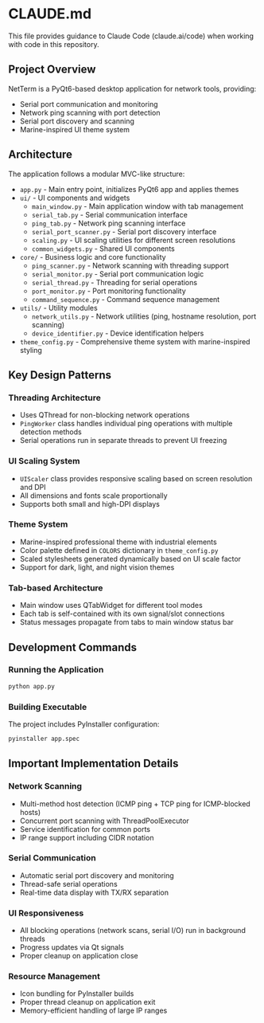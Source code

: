 # CLAUDE.md

This file provides guidance to Claude Code (claude.ai/code) when working with code in this repository.

## Project Overview

NetTerm is a PyQt6-based desktop application for network tools, providing:
- Serial port communication and monitoring
- Network ping scanning with port detection
- Serial port discovery and scanning
- Marine-inspired UI theme system

## Architecture

The application follows a modular MVC-like structure:

- `app.py` - Main entry point, initializes PyQt6 app and applies themes
- `ui/` - UI components and widgets
  - `main_window.py` - Main application window with tab management
  - `serial_tab.py` - Serial communication interface
  - `ping_tab.py` - Network ping scanning interface
  - `serial_port_scanner.py` - Serial port discovery interface
  - `scaling.py` - UI scaling utilities for different screen resolutions
  - `common_widgets.py` - Shared UI components
- `core/` - Business logic and core functionality
  - `ping_scanner.py` - Network scanning with threading support
  - `serial_monitor.py` - Serial port communication logic
  - `serial_thread.py` - Threading for serial operations
  - `port_monitor.py` - Port monitoring functionality
  - `command_sequence.py` - Command sequence management
- `utils/` - Utility modules
  - `network_utils.py` - Network utilities (ping, hostname resolution, port scanning)
  - `device_identifier.py` - Device identification helpers
- `theme_config.py` - Comprehensive theme system with marine-inspired styling

## Key Design Patterns

### Threading Architecture
- Uses QThread for non-blocking network operations
- `PingWorker` class handles individual ping operations with multiple detection methods
- Serial operations run in separate threads to prevent UI freezing

### UI Scaling System
- `UIScaler` class provides responsive scaling based on screen resolution and DPI
- All dimensions and fonts scale proportionally
- Supports both small and high-DPI displays

### Theme System
- Marine-inspired professional theme with industrial elements
- Color palette defined in `COLORS` dictionary in `theme_config.py`
- Scaled stylesheets generated dynamically based on UI scale factor
- Support for dark, light, and night vision themes

### Tab-based Architecture
- Main window uses QTabWidget for different tool modes
- Each tab is self-contained with its own signal/slot connections
- Status messages propagate from tabs to main window status bar

## Development Commands

### Running the Application
```bash
python app.py
```

### Building Executable
The project includes PyInstaller configuration:
```bash
pyinstaller app.spec
```

## Important Implementation Details

### Network Scanning
- Multi-method host detection (ICMP ping + TCP ping for ICMP-blocked hosts)
- Concurrent port scanning with ThreadPoolExecutor
- Service identification for common ports
- IP range support including CIDR notation

### Serial Communication
- Automatic serial port discovery and monitoring
- Thread-safe serial operations
- Real-time data display with TX/RX separation

### UI Responsiveness
- All blocking operations (network scans, serial I/O) run in background threads
- Progress updates via Qt signals
- Proper cleanup on application close

### Resource Management
- Icon bundling for PyInstaller builds
- Proper thread cleanup on application exit
- Memory-efficient handling of large IP ranges